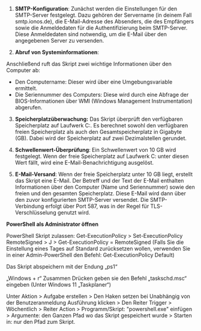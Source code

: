 1. **SMTP-Konfiguration**:
Zunächst werden die Einstellungen für den SMTP-Server festgelegt. Dazu gehören der Servername (in deinem Fall smtp.ionos.de), die E-Mail-Adresse des Absenders, die des Empfängers sowie die Anmeldedaten für die Authentifizierung beim SMTP-Server. Diese Anmeldedaten sind notwendig, um die E-Mail über den angegebenen Server zu versenden.

2. **Abruf von Systeminformationen**:

Anschließend ruft das Skript zwei wichtige Informationen über den Computer ab:

- Den Computername: Dieser wird über eine Umgebungsvariable ermittelt.
- Die Seriennummer des Computers: Diese wird durch eine Abfrage der BIOS-Informationen über WMI (Windows Management Instrumentation) abgerufen.

3. **Speicherplatzüberwachung:**
Das Skript überprüft den verfügbaren Speicherplatz auf Laufwerk C:. Es berechnet sowohl den verfügbaren freien Speicherplatz als auch den Gesamtspeicherplatz in Gigabyte (GB). Dabei wird der Speicherplatz auf zwei Dezimalstellen gerundet.

4. **Schwellenwert-Überprüfung**:
Ein Schwellenwert von 10 GB wird festgelegt. Wenn der freie Speicherplatz auf Laufwerk C: unter diesen Wert fällt, wird eine E-Mail-Benachrichtigung ausgelöst.

5. **E-Mail-Versand**:
Wenn der freie Speicherplatz unter 10 GB liegt, erstellt das Skript eine E-Mail. Der Betreff und der Text der E-Mail enthalten Informationen über den Computer (Name und Seriennummer) sowie den freien und den gesamten Speicherplatz. Diese E-Mail wird dann über den zuvor konfigurierten SMTP-Server versendet. Die SMTP-Verbindung erfolgt über Port 587, was in der Regel für TLS-Verschlüsselung genutzt wird.



**PowerShell als Administrator öffnen**

PowerShell Skript zulassen:
Get-ExecutionPolicy > Set-ExecutionPolicy RemoteSigned > J > Get-ExecutionPolicy = RemoteSigned
(Falls Sie die Einstellung eines Tages auf Standard zurücksetzen wollen, verwenden Sie in einer Admin-PowerShell den Befehl: Get-ExecutionPolicy Default)

Das Skript abspeichern mit der Endung „ps1“

„Windows + r“ Zusammen Drücken geben sie den Befehl „taskschd.msc“ eingeben (Unter Windows 11 „Taskplaner“)

Unter Aktion > Aufgabe erstellen > Den Haken setzen bei Unabhängig von der Benutzeranmeldung Ausführung klicken > Den Reiter Trigger > Wöchentlich > Reiter Action > Programm/Skript: "powershell.exe" einfügen > Argumente: den Ganzen Pfad wo das Skript gespeichert wurde > Starten in: nur den Pfad zum Skript.
